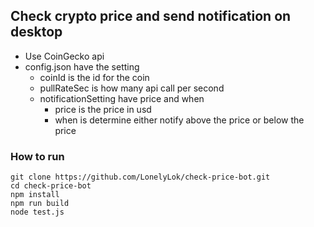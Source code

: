 ## Check crypto price and send notification on desktop

* Use CoinGecko api
* config.json have the setting
    * coinId is the id for the coin
    * pullRateSec is how many api call per second
    * notificationSetting have price and when
        * price is the price in usd
        * when is determine either notify above the price or below the price

### How to run
```
git clone https://github.com/LonelyLok/check-price-bot.git
cd check-price-bot
npm install
npm run build
node test.js
```